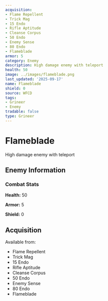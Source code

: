 ```yaml
---
acquisition:
- Flame Repellent
- Trick Mag
- 15 Endo
- Rifle Aptitude
- Cleanse Corpus
- 50 Endo
- Enemy Sense
- 80 Endo
- Flameblade
armor: 5
category: Enemy
description: High damage enemy with teleport
health: 50
image: ../images/flameblade.png
last_updated: '2025-09-17'
name: Flameblade
shield: 0
source: WFCD
tags:
- Grineer
- Enemy
tradable: false
type: Grineer
---
```


# Flameblade

High damage enemy with teleport

## Enemy Information

### Combat Stats

**Health:** 50

**Armor:** 5

**Shield:** 0

## Acquisition

Available from:
- Flame Repellent
- Trick Mag
- 15 Endo
- Rifle Aptitude
- Cleanse Corpus
- 50 Endo
- Enemy Sense
- 80 Endo
- Flameblade

